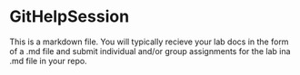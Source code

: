 # GitHelpSession

This is a markdown file. You will typically recieve your lab docs in the form of a .md file and submit individual and/or group assignments for the lab ina .md file in your repo.
